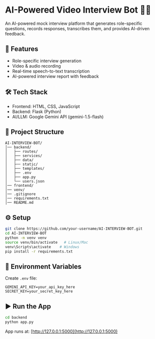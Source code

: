 # AI-Powered Video Interview Bot 🎥🤖

An AI-powered mock interview platform that generates role-specific questions, records responses, transcribes them, and provides AI-driven feedback.

## 🚀 Features
- Role-specific interview generation
- Video & audio recording
- Real-time speech-to-text transcription
- AI-powered interview report with feedback

## 🛠️ Tech Stack
- Frontend: HTML, CSS, JavaScript  
- Backend: Flask (Python)  
- AI/LLM: Google Gemini API (gemini-1.5-flash)  

## 📂 Project Structure
```
AI-INTERVIEW-BOT/
│── backend/
│   ├── routes/
│   ├── services/
│   ├── data/
│   ├── static/
│   ├── templates/
│   ├── .env
│   ├── app.py
│   └── users.json
│── frontend/
│── venv/
│── .gitignore
│── requirements.txt
│── README.md
```

## ⚙️ Setup
```bash
git clone https://github.com/your-username/AI-INTERVIEW-BOT.git
cd AI-INTERVIEW-BOT
python -m venv venv
source venv/bin/activate   # Linux/Mac
venv\Scripts\activate    # Windows
pip install -r requirements.txt
```

## 🔑 Environment Variables
Create `.env` file:
```
GEMINI_API_KEY=your_api_key_here
SECRET_KEY=your_secret_key_here
```

## ▶️ Run the App
```bash
cd backend
python app.py
```

App runs at: [http://127.0.0.1:5000](http://127.0.0.1:5000)
